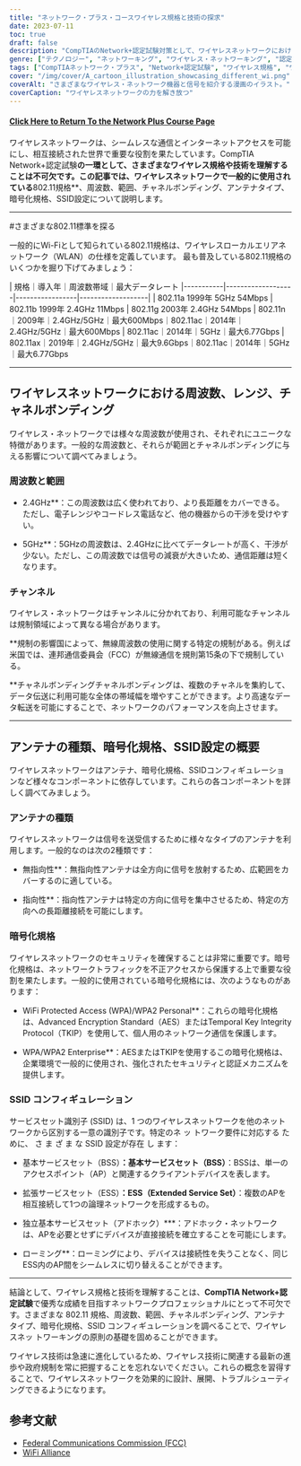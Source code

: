 ```yaml
---
title: "ネットワーク・プラス・コースワイヤレス規格と技術の探求"
date: 2023-07-11
toc: true
draft: false
description: "CompTIAのNetwork+認定試験対策として、ワイヤレスネットワークにおける様々な802.11規格、周波数、範囲、暗号化について学びます。"
genre: ["テクノロジー", "ネットワーキング", "ワイヤレス・ネットワーキング", "認定試験", "CompTIA Network+", "ITトレーニング", "IT認証", "ワイヤレス規格", "ワイヤレス技術", "情報技術"]
tags: ["CompTIAネットワーク・プラス", "Network+認定試験", "ワイヤレス規格", "ワイヤレス技術", "802.11a", "802.11b", "802.11g", "802.11n", "802.11ac", "802.11ax", "Wi-Fi 4", "Wi-Fi 5", "Wi-Fi 6", "頻度", "レンジ", "チャンネル・ボンディング", "アンテナの種類", "暗号化規格", "SSIDの設定", "ワイヤレス・ネットワーキング", "ワイヤレス・ネットワーク試験", "ワイヤレス・ネットワーク・トレーニング", "ワイヤレス・ネットワーク認定", "ワイヤレス・ネットワーク技術", "ワイヤレス・ネットワークのセキュリティ", "ワイヤレス・ネットワークのパフォーマンス", "ワイヤレスネットワークプロトコル", "ワイヤレス・ネットワークの設定", "ワイヤレス・ネットワークのトラブルシューティング", "ワイヤレスネットワークのベストプラクティス"]
cover: "/img/cover/A_cartoon_illustration_showcasing_different_wi.png"
coverAlt: "さまざまなワイヤレス・ネットワーク機器と信号を紹介する漫画のイラスト。"
coverCaption: "ワイヤレスネットワークの力を解き放つ"
---
```


#### [Click Here to Return To the Network Plus Course Page](/network-plus-start)

ワイヤレスネットワークは、シームレスな通信とインターネットアクセスを可能にし、相互接続された世界で重要な役割を果たしています。CompTIA Network+認定試験**の一環として、さまざまなワイヤレス規格や技術を理解することは不可欠です。この記事では、ワイヤレスネットワークで一般的に使用されている**802.11規格**、周波数、範囲、チャネルボンディング、アンテナタイプ、暗号化規格、SSID設定について説明します。

______

#さまざまな802.11標準を探る

一般的にWi-Fiとして知られている802.11規格は、ワイヤレスローカルエリアネットワーク（WLAN）の仕様を定義しています。
最も普及している802.11規格のいくつかを掘り下げてみましょう：

| 規格｜導入年｜周波数帯域｜最大データレート
|-----------|-------------------|-----------------|-------------------|
| 802.11a 1999年 5GHz 54Mbps
| 802.11b 1999年 2.4GHz 11Mbps
| 802.11g 2003年 2.4GHz 54Mbps
| 802.11n｜2009年｜2.4GHz/5GHz｜最大600Mbps｜802.11ac｜2014年｜2.4GHz/5GHz｜最大600Mbps
| 802.11ac｜2014年｜5GHz｜最大6.77Gbps
| 802.11ax｜2019年｜2.4GHz/5GHz｜最大9.6Gbps｜802.11ac｜2014年｜5GHz｜最大6.77Gbps

______

## ワイヤレスネットワークにおける周波数、レンジ、チャネルボンディング

ワイヤレス・ネットワークでは様々な周波数が使用され、それぞれにユニークな特徴があります。一般的な周波数と、それらが範囲とチャネルボンディングに与える影響について調べてみましょう。

### 周波数と範囲

- 2.4GHz**：この周波数は広く使われており、より長距離をカバーできる。ただし、電子レンジやコードレス電話など、他の機器からの干渉を受けやすい。

- 5GHz**：5GHzの周波数は、2.4GHzに比べてデータレートが高く、干渉が少ない。ただし、この周波数では信号の減衰が大きいため、通信距離は短くなります。

### チャンネル

ワイヤレス・ネットワークはチャンネルに分かれており、利用可能なチャンネルは規制領域によって異なる場合があります。

**規制の影響国によって、無線周波数の使用に関する特定の規制がある。例えば米国では、連邦通信委員会（FCC）が無線通信を規則第15条の下で規制している。

**チャネルボンディングチャネルボンディングは、複数のチャネルを集約して、データ伝送に利用可能な全体の帯域幅を増やすことができます。より高速なデータ転送を可能にすることで、ネットワークのパフォーマンスを向上させます。

______

## アンテナの種類、暗号化規格、SSID設定の概要

ワイヤレスネットワークはアンテナ、暗号化規格、SSIDコンフィギュレーションなど様々なコンポーネントに依存しています。これらの各コンポーネントを詳しく調べてみましょう。

### アンテナの種類

ワイヤレスネットワークは信号を送受信するために様々なタイプのアンテナを利用します。一般的なのは次の2種類です：

- 無指向性**：無指向性アンテナは全方向に信号を放射するため、広範囲をカバーするのに適している。

- 指向性**：指向性アンテナは特定の方向に信号を集中させるため、特定の方向への長距離接続を可能にします。

### 暗号化規格

ワイヤレスネットワークのセキュリティを確保することは非常に重要です。暗号化規格は、ネットワークトラフィックを不正アクセスから保護する上で重要な役割を果たします。一般的に使用されている暗号化規格には、次のようなものがあります：

- WiFi Protected Access (WPA)/WPA2 Personal**：これらの暗号化規格は、Advanced Encryption Standard（AES）またはTemporal Key Integrity Protocol（TKIP）を使用して、個人用のネットワーク通信を保護します。

- WPA/WPA2 Enterprise**：AESまたはTKIPを使用するこの暗号化規格は、企業環境で一般的に使用され、強化されたセキュリティと認証メカニズムを提供します。

### SSID コンフィギュレーション

サービスセット識別子 (SSID) は、1 つのワイヤレスネットワークを他のネットワークから区別する一意の識別子です。特定のネ ッ トワーク要件に対応する ために、 さ ま ざ ま な SSID 設定が存在 し ます：

- 基本サービスセット（BSS）**：基本サービスセット（BSS）**：BSSは、単一のアクセスポイント（AP）と関連するクライアントデバイスを表します。

- 拡張サービスセット（ESS）**：ESS（Extended Service Set）**：複数のAPを相互接続して1つの論理ネットワークを形成するもの。

- 独立基本サービスセット（アドホック）***：アドホック・ネットワークは、APを必要とせずにデバイスが直接接続を確立することを可能にします。

- ローミング**：ローミングにより、デバイスは接続性を失うことなく、同じESS内のAP間をシームレスに切り替えることができます。

______

結論として、ワイヤレス規格と技術を理解することは、**CompTIA Network+認定試験**で優秀な成績を目指すネットワークプロフェッショナルにとって不可欠です。さまざまな 802.11 規格、周波数、範囲、チャネルボンディング、アンテナタイプ、暗号化規格、SSID コンフィギュレーションを調べることで、ワイヤレスネッ トワーキングの原則の基礎を固めることができます。

ワイヤレス技術は急速に進化しているため、ワイヤレス技術に関連する最新の進歩や政府規制を常に把握することを忘れないでください。これらの概念を習得することで、ワイヤレスネットワークを効果的に設計、展開、トラブルシューティングできるようになります。

## 参考文献

- [Federal Communications Commission (FCC)](https://www.fcc.gov/)
- [WiFi Alliance](https://www.wi-fi.org/)

